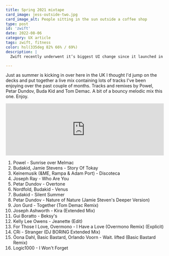 ```yaml
---
title: Spring 2021 mixtape
card_image: jess-outside-two.jpg
card_image_alt: People sitting in the sun outside a coffee shop
type: post
id: 'zwift'
date: 2022-08-06
category: UX article
tags: zwift, fitness
color: hsl(335deg 82% 66% / 69%)
description: |
  Zwift recently underwent it’s biggest UI change since it launched in 2017.  As an avid user of Zwift I thought I would discuss how it has affected me and what changes the Zwift HQ could make to improve the experience.

---
```

Just as summer is kicking in over here in the UK I thought I'd jump on the decks and put together a live mix containing lots of tracks I've been enjoying over the past couple of months. Tracks and remixes by Powel, Petar Dundov, Buda Kid and Tom Demac. A bit of a bouncy melodic mix this one. Enjoy.

<iframe width="100%" height="166" scrolling="no" frameborder="no" allow="autoplay" src="https://w.soundcloud.com/player/?url=https%3A//api.soundcloud.com/tracks/1059633712&color=%239c3c54&auto_play=false&hide_related=false&show_comments=true&show_user=true&show_reposts=false&show_teaser=true"></iframe>


1. Powel - Sunrise over Melmac
2. Budakid, Jamie Stevens - Story Of Tokay
3. Keinemusik (&ME, Rampa & Adam Port) - Discoteca
4. Joseph Ray - Who Are You
5. Petar Dundov - Overtone
6. Nordfold, Budakid - Venus
7. Budakid - Silent Summer
8. Petar Dundov - Nature of Nature (Jamie Steven's Deeper Version)
9. Jon Gurd - Together (Tom Demac Remix)
10. Joseph Ashworth - Kira (Extended Mix)
11. Gui Boratto - Beksy's
12. Kelly Lee Owens - Jeanette (Edit)
13. For Those I Love, Overmono - I Have a Love (Overmono Remix) (Explicit)
14. CRi - Stranger (DJ BORING Extended Mix)
15. Öona Dahl, Basic Bastard, Orlando Voorn - Wait. lifted (Basic Bastard Remix)
16. Logic1000 - I Won't Forget





